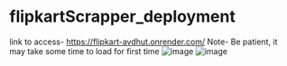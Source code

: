 # flipkartScrapper_deployment
link to access- https://flipkart-avdhut.onrender.com/
Note- Be patient, it may take some time to load for first time
![image](https://user-images.githubusercontent.com/115406466/233059574-3c1420f8-d96f-4b88-9f6a-4b3a924e31de.png)
![image](https://user-images.githubusercontent.com/115406466/233059654-af35fc67-1776-44a2-bb1c-ea10f1272161.png)
